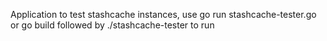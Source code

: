 Application to test stashcache instances, use go run stashcache-tester.go or go
build followed by ./stashcache-tester to run
